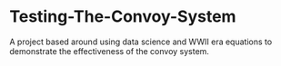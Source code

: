 # Testing-The-Convoy-System
A project based around using data science and WWII era equations to demonstrate the effectiveness of the convoy system. 
